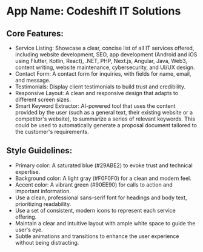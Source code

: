 # **App Name**: Codeshift IT  Solutions

## Core Features:

- Service Listing: Showcase a clear, concise list of all IT services offered, including website development, SEO, app development (Android and iOS using Flutter, Kotlin, React), .NET, PHP, Next.js, Angular, Java, Web3, content writing, website maintenance, cybersecurity, and UI/UX design.
- Contact Form: A contact form for inquiries, with fields for name, email, and message.
- Testimonials: Display client testimonials to build trust and credibility.
- Responsive Layout: A clean and responsive design that adapts to different screen sizes.
- Smart Keyword Extractor: AI-powered tool that uses the content provided by the user (such as a general text, their existing website or a competitor's website), to summarize a series of relevant keywords. This could be used to automatically generate a proposal document tailored to the customer's requirements.

## Style Guidelines:

- Primary color: A saturated blue (#29ABE2) to evoke trust and technical expertise.
- Background color: A light gray (#F0F0F0) for a clean and modern feel.
- Accent color: A vibrant green (#90EE90) for calls to action and important information.
- Use a clean, professional sans-serif font for headings and body text, prioritizing readability.
- Use a set of consistent, modern icons to represent each service offering.
- Maintain a clear and intuitive layout with ample white space to guide the user's eye.
- Subtle animations and transitions to enhance the user experience without being distracting.